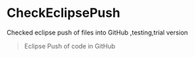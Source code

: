 # CheckEclipsePush
Checked eclipse push of files into GitHub ,testing,trial version
> Eclipse Push of code in GitHub 

